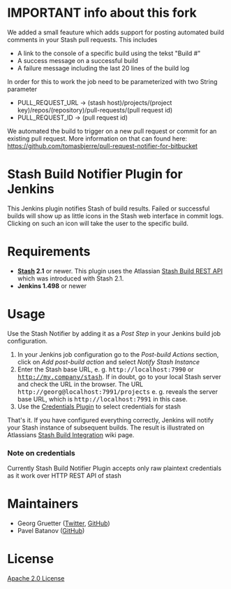 
IMPORTANT info about this fork
==============================
We added a small feauture which adds support for posting automated build comments in your Stash pull requests.
This includes
- A link to the console of a specific build using the tekst "Build #<number>"
- A success message on a successful build
- A failure message including the last 20 lines of the build log

In order for this to work the job need to be parameterized with two String parameter
- PULL_REQUEST_URL -> (stash host)/projects/(project key)/repos/(repository)/pull-requests/(pull request id)
- PULL_REQUEST_ID -> (pull request id)

We automated the build to trigger on a new pull request or commit for an existing pull request.
More information on that can found here: https://github.com/tomasbjerre/pull-request-notifier-for-bitbucket

Stash Build Notifier Plugin for Jenkins
=======================================

This Jenkins plugin notifies Stash of build results. Failed or
successful builds will show up as little icons in the Stash web 
interface in commit logs. Clicking on such an icon will take the 
user to the specific build.

Requirements
============

* **[Stash][] 2.1** or newer. This plugin uses the Atlassian 
[Stash Build REST API][] which was introduced with Stash 2.1. 
* **Jenkins 1.498** or newer

Usage
=====

Use the Stash Notifier by adding it as a _Post Step_ in your Jenkins build job 
configuration. 

1. In your Jenkins job configuration go to the *Post-build Actions* section, 
click on *Add post-build action* and select *Notify Stash Instance*
2. Enter the Stash base URL, e. g. <tt>http://localhost:7990</tt> or 
<tt>http://my.company/stash</tt>. If in doubt, go to your local Stash 
server and check the URL in the browser. The URL 
<tt>http://georg@localhost:7991/projects</tt> e. g. reveals the
server base URL, which is <tt>http://localhost:7991</tt> in this case. 
2. Use the [Credentials Plugin](https://wiki.jenkins-ci.org/display/JENKINS/Credentials+Plugin) to select credentials for stash

That's it. If you have configured everything correctly, Jenkins will notify
your Stash instance of subsequent builds. The result is illustrated on
Atlassians [Stash Build Integration][] wiki page.

### Note on credentials

Currently Stash Build Notifier Plugin accepts only raw plaintext credentials as it work over HTTP REST API of stash


Maintainers
===========

* Georg Gruetter ([Twitter](https://twitter.com/bumbleGee), [GitHub](https://github.com/gruetter))
* Pavel Batanov ([GitHub](https://github.com/scaytrase))

License
=======

[Apache 2.0 License](http://www.apache.org/licenses/LICENSE-2.0.html)

[Stash]: www.atlassian.com/software/stash
[Stash Build Integration]: https://developer.atlassian.com/stash/docs/latest/how-tos/updating-build-status-for-commits.html
[Stash Build REST API]: https://developer.atlassian.com/static/rest/stash/latest/stash-build-integration-rest.html


